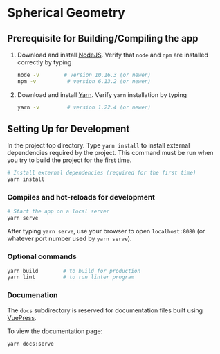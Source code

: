 # Spherical Geometry

## Prerequisite for Building/Compiling the app

1. Download and install [NodeJS](https://nodejs.org/en/download/). Verify that `node` and `npm` are installed correctly by typing

    ```bash
    node -v        # Version 10.16.3 (or newer)
    npm -v          # version 6.13.2 (or newer)
    ```

2. Download and install [Yarn](https://classic.yarnpkg.com/en/docs/install#mac-stable). Verify `yarn` installation by typing

    ```bash
    yarn -v         # version 1.22.4 (or newer)
    ```

## Setting Up for Development

In the project top directory. Type `yarn install` to install external dependencies required by the project. This command must be run when you try to build the project for the first time.

```bash
# Install external dependencies (required for the first time)
yarn install
```

### Compiles and hot-reloads for development

```bash
# Start the app on a local server
yarn serve
```

After typing `yarn serve`, use your browser to open `localhost:8080` (or whatever port number used by `yarn serve`).

### Optional commands

```bash
yarn build        # to build for production
yarn lint         # to run linter program
```

### Documenation

The `docs` subdirectory is reserved for documentation files built using [VuePress](https://vuepress.vuejs.org/).

To view the documentation page:

```bash
yarn docs:serve
```
